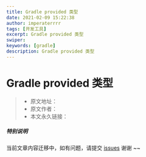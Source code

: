```yaml
---
title: Gradle provided 类型
date: 2021-02-09 15:22:38
author: imperaterrrr
tags: [开发工具]
excerpt: Gradle provided 类型
swiper:
keywords: [gradle]
description: Gradle provided 类型
---
```


# Gradle provided 类型

> * 原文地址：[]()
> * 原文作者：[]()
> * 本文永久链接：[]()

##### **特别说明**

当前文章内容迁移中，如有问题，请提交 [issues](https://github.com/Starrier/starrier.github.io/issues) 谢谢 ~~
